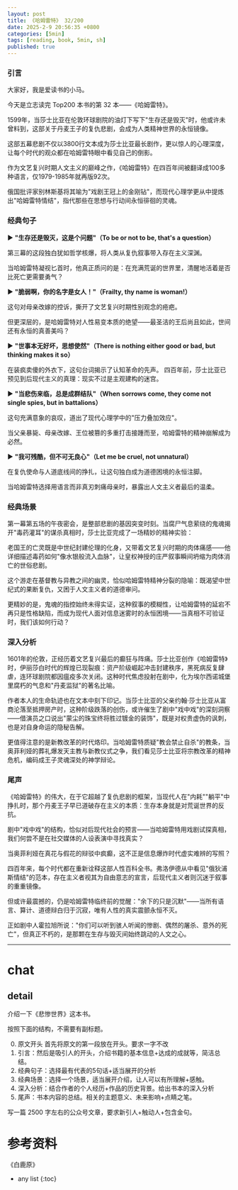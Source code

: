 ```yaml
---
layout: post
title: 《哈姆雷特》 32/200
date: 2025-2-9 20:56:35 +0800
categories: [5min]
tags: [reading, book, 5min, sh]
published: true
---
```



### 引言  

大家好，我是爱读书的小马。

今天是立志读完 Top200 本书的第 32 本——《哈姆雷特》。

1599年，当莎士比亚在伦敦环球剧院的油灯下写下"生存还是毁灭"时，他或许未曾料到，这部关于丹麦王子的复仇悲剧，会成为人类精神世界的永恒镜像。

这部五幕悲剧不仅以3800行文本成为莎士比亚最长剧作，更以惊人的心理深度，让每个时代的观众都在哈姆雷特眼中看见自己的倒影。  

作为文艺复兴时期人文主义的巅峰之作，《哈姆雷特》在四百年间被翻译成100多种语言，仅1979-1985年就再版92次。

俄国批评家别林斯基将其喻为"戏剧王冠上的金刚钻"，而现代心理学更从中提炼出"哈姆雷特情结"，指代那些在思想与行动间永恒徘徊的灵魂。


### 经典句子 

▶ **"生存还是毁灭，这是个问题"（To be or not to be, that's a question）**  

   第三幕的这段独白犹如哲学核爆，将人类从复仇叙事带入存在主义深渊。
   
   当哈姆雷特凝视匕首时，他真正质问的是：在充满荒诞的世界里，清醒地活着是否比死亡更需要勇气？  

▶ **"脆弱啊，你的名字是女人！"（Frailty, thy name is woman!）**  

   这句对母亲改嫁的控诉，撕开了文艺复兴时期性别观念的疮疤。
   
   但更深层的，是哈姆雷特对人性易变本质的绝望——最圣洁的王后尚且如此，世间还有永恒的真善美吗？  

▶ **"世事本无好坏，思想使然"（There is nothing either good or bad, but thinking makes it so）**  

   在装疯卖傻的外衣下，这句台词揭示了认知革命的先声。
   四百年前，莎士比亚已预见到后现代主义的真理：现实不过是主观建构的迷宫。  

▶ **"当悲伤来临，总是成群结队"（When sorrows come, they come not single spies, but in battalions）**  

   这句充满意象的哀叹，道出了现代心理学中的"压力叠加效应"。
   
   当父亲暴毙、母亲改嫁、王位被篡的多重打击接踵而至，哈姆雷特的精神崩解成为必然。  

▶ **"我可残酷，但不可无良心"（Let me be cruel, not unnatural）**  

   在复仇使命与人道底线间的挣扎，让这句独白成为道德困境的永恒注脚。
   
   当哈姆雷特选择用语言而非真刃刺痛母亲时，暴露出人文主义者最后的温柔。  

### 经典场景 

第一幕第五场的午夜密会，是整部悲剧的基因突变时刻。当腐尸气息萦绕的鬼魂揭开"毒药灌耳"的谋杀真相时，莎士比亚完成了一场精妙的精神实验：  

老国王的亡灵既是中世纪封建伦理的化身，又带着文艺复兴时期的肉体痛感——他详细描述毒药如何"像水银般流入血脉"，让皇权神授的庄严叙事瞬间坍缩为肉体消亡的世俗悲剧。

这个游走在基督教与异教之间的幽灵，恰似哈姆雷特精神分裂的隐喻：既渴望中世纪式的果断复仇，又困于人文主义者的道德审问。  

更精妙的是，鬼魂的指控始终未得实证，这种叙事的模糊性，让哈姆雷特的延宕不再只是性格缺陷，而成为现代人面对信息迷雾时的永恒困境——当真相不可验证时，我们该如何行动？  

### 深入分析

1601年的伦敦，正经历着文艺复兴最后的癫狂与阵痛。莎士比亚创作《哈姆雷特》时，伊丽莎白时代的辉煌已现裂痕：资产阶级崛起冲击封建秩序，黑死病反复肆虐，连环球剧院都因瘟疫多次关闭。这种时代焦虑投射在剧中，化为埃尔西诺城堡里腐朽的气息和"丹麦监狱"的著名比喻。  

作者本人的生命轨迹也在文本中刻下印记。当莎士比亚的父亲约翰·莎士比亚从富商沦落至抵押房产时，这种阶级跌落的创伤，或许催生了剧中"戏中戏"的深刻洞察——借演员之口说出"蒙尘的珠宝终将胜过镀金的装饰"，既是对权贵虚伪的讽刺，也是对自身命运的隐秘告解。  

更值得注意的是新教改革的时代烙印。当哈姆雷特质疑"教会禁止自杀"的教条，当奥菲利娅的葬礼爆发天主教与新教仪式之争，我们看见莎士比亚将宗教改革的精神危机，编码成王子灵魂深处的神学辩论。  

### 尾声

《哈姆雷特》的伟大，在于它超越了复仇悲剧的框架，当现代人在"内耗""躺平"中挣扎时，那个丹麦王子早已道破存在主义的本质：生存本身就是对荒诞世界的反抗。  

剧中"戏中戏"的结构，恰似对后现代社会的预言——当哈姆雷特用戏剧试探真相，我们何尝不是在社交媒体的人设表演中寻找真实？

当奥菲利娅在真花与假花的辩驳中疯癫，这不正是信息爆炸时代虚实难辨的写照？  

四百年来，每个时代都在重新诠释这部人性百科全书。弗洛伊德从中看见"俄狄浦斯情结"的范本，存在主义者视其为自由意志的宣言，后现代主义者则沉迷于叙事的重重镜像。

但或许最震撼的，仍是哈姆雷特临终前的觉醒："余下的只是沉默"——当所有语言、算计、道德辩白归于沉寂，唯有人性的真实震颤永恒不灭。  

正如剧中人霍拉旭所说："你们可以听到骇人听闻的惨剧、偶然的屠杀、意外的死亡"，但真正不朽的，是那颗在生存与毁灭间始终跳动的人文之心。

------------------------------------------------------------------------

# chat

## detail

介绍一下《悲惨世界》这本书。

按照下面的结构，不需要有副标题。

0. 原文开头 首先将原文的第一段放在开头。要求一字不改
1. 引言：然后是吸引人的开头，介绍书籍的基本信息+达成的成就等，简洁总结。
2. 经典句子：选择最有代表的5句话+适当展开的分析
3. 经典场景：选择一个场景，适当展开介绍，让人可以有所理解+感触。
4. 深入分析：结合作者的个人经历+作品的历史背景。给出书本的深入分析
5. 尾声：书本内容的总结。相关的主题意义、未来影响+点睛之笔。

写一篇 2500 字左右的公众号文章，要求新引人+触动人+包含金句。


# 参考资料

 《白鹿原》

* any list
{:toc}